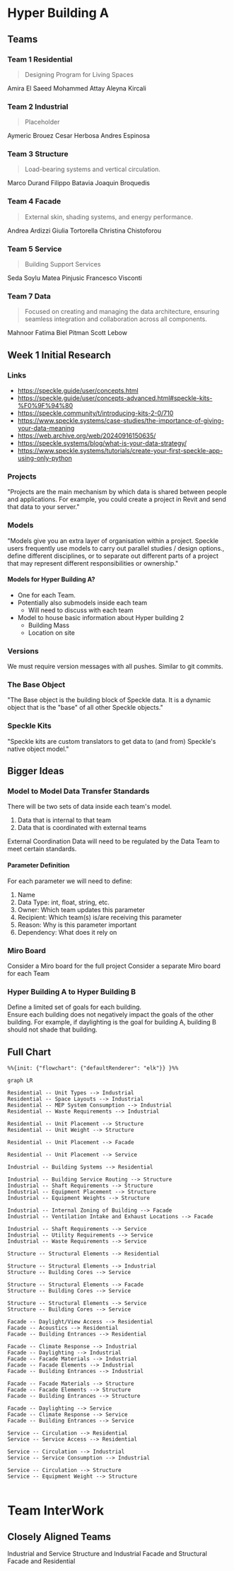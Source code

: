 # Hyper Building A

## Teams

### Team 1 Residential

> Designing Program for Living Spaces

Amira El Saeed
Mohammed Attay
Aleyna Kircali

### Team 2 Industrial

> Placeholder

Aymeric Brouez 
Cesar Herbosa
Andres Espinosa

### Team 3 Structure 
> Load-bearing systems and vertical circulation.

Marco Durand
Filippo Batavia
Joaquin Broquedis

### Team 4 Facade

> External skin, shading systems, and energy performance.

Andrea Ardizzi
Giulia Tortorella
Christina Chistoforou

### Team 5 Service

> Building Support Services 

Seda Soylu
Matea Pinjusic
Francesco Visconti

### Team 7 Data

> Focused on creating and managing the data architecture, ensuring seamless integration and collaboration across all components.

Mahnoor Fatima
Biel Pitman
Scott Lebow

## Week 1 Initial Research

### Links

- https://speckle.guide/user/concepts.html
- https://speckle.guide/user/concepts-advanced.html#speckle-kits-%F0%9F%94%80
- https://speckle.community/t/introducing-kits-2-0/710
- https://www.speckle.systems/case-studies/the-importance-of-giving-your-data-meaning
- https://web.archive.org/web/20240916150635/
- https://speckle.systems/blog/what-is-your-data-strategy/
- https://www.speckle.systems/tutorials/create-your-first-speckle-app-using-only-python

### Projects

"Projects are the main mechanism by which data is shared between people and applications. For example, you could create a project in Revit and send that data to your server."

### Models

"Models give you an extra layer of organisation within a project. Speckle users frequently use models to carry out parallel studies / design options., define different disciplines, or to separate out different parts of a project that may represent different responsibilities or ownership."


#### Models for Hyper Building A?

- One for each Team.
- Potentially also submodels inside each team
    - Will need to discuss with each team
- Model to house basic information about Hyper building 2
    - Building Mass
    - Location on site

### Versions

We must require version messages with all pushes. Similar to git commits.

### The Base Object

"The Base object is the building block of Speckle data. It is a dynamic object that is the "base" of all other Speckle objects."

### Speckle Kits

"Speckle kits are custom translators to get data to (and from) Speckle's native object model."

## Bigger Ideas
### Model to Model Data Transfer Standards
There will be two sets of data inside each team's model.
1. Data that is internal to that team
2. Data that is coordinated with external teams

External Coordination Data will need to be regulated by the Data Team to meet certain standards. 

#### Parameter Definition
For each parameter we will need to define:

1. Name
1. Data Type: int, float, string, etc.
1. Owner: Which team updates this parameter
1. Recipient: Which team(s) is/are receiving this parameter
1. Reason: Why is this parameter important 
1. Dependency: What does it rely on

### Miro Board
Consider a Miro board for the full project
Consider a separate Miro board for each Team

### Hyper Building A to Hyper Building B
Define a limited set of goals for each building.  
Ensure each building does not negatively impact the goals of the other building. 
For example, if daylighting is the goal for building A, building B should not shade that building.

## Full Chart

```mermaid
%%{init: {"flowchart": {"defaultRenderer": "elk"}} }%%

graph LR

Residential -- Unit Types --> Industrial
Residential -- Space Layouts --> Industrial
Residential -- MEP System Consumption --> Industrial
Residential -- Waste Requirements --> Industrial

Residential -- Unit Placement --> Structure
Residential -- Unit Weight --> Structure

Residential -- Unit Placement --> Facade

Residential -- Unit Placement --> Service

Industrial -- Building Systems --> Residential

Industrial -- Building Service Routing --> Structure
Industrial -- Shaft Requirements --> Structure
Industrial -- Equipment Placement --> Structure
Industrial -- Equipment Weights --> Structure

Industrial -- Internal Zoning of Building --> Facade
Industrial -- Ventilation Intake and Exhaust Locations --> Facade

Industrial -- Shaft Requirements --> Service
Industrial -- Utility Requirements --> Service
Industrial -- Waste Requirements --> Service

Structure -- Structural Elements --> Residential

Structure -- Structural Elements --> Industrial
Structure -- Building Cores --> Service

Structure -- Structural Elements --> Facade
Structure -- Building Cores --> Service

Structure -- Structural Elements --> Service
Structure -- Building Cores --> Service

Facade -- Daylight/View Access --> Residential
Facade -- Acoustics --> Residential
Facade -- Building Entrances --> Residential

Facade -- Climate Response --> Industrial
Facade -- Daylighting --> Industrial
Facade -- Facade Materials --> Industrial
Facade -- Facade Elements --> Industrial
Facade -- Building Entrances --> Industrial

Facade -- Facade Materials --> Structure
Facade -- Facade Elements --> Structure
Facade -- Building Entrances --> Structure

Facade -- Daylighting --> Service
Facade -- Climate Response --> Service
Facade -- Building Entrances --> Service

Service -- Circulation --> Residential
Service -- Service Access --> Residential

Service -- Circulation --> Industrial
Service -- Service Consumption --> Industrial

Service -- Circulation --> Structure
Service -- Equipment Weight --> Structure
    
```

# Team InterWork

## Closely Aligned Teams
Industrial and Service
Structure and Industrial
Facade and Structural
Facade and Residential
